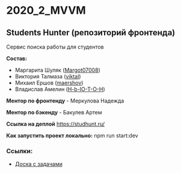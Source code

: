 # 2020_2_MVVM

## Students Hunter (репозиторий фронтенда)

Сервис поиска работы для студентов

**Состав:**

* Маргарита Шуляк ([Margot07008](https://github.com/Margot07008))
* Виктория Талмаза ([viktal](https://github.com/viktal/))
* Михаил Ершов ([maershov](https://github.com/maershov))
* Владислав Амелин ([H-b-IO-T-O-H](https://github.com/H-b-IO-T-O-H))

**Ментор по фронтенду** - Меркулова Надежда

**Ментор по бэкенду** - Бакулев Артем

**Ссылка на деплой**
https://studhunt.ru/


**Как запустить проект локально:**
npm run start:dev


### Ссылки:

- [Доска с задачами](https://trello.com/mvvm2/home)
